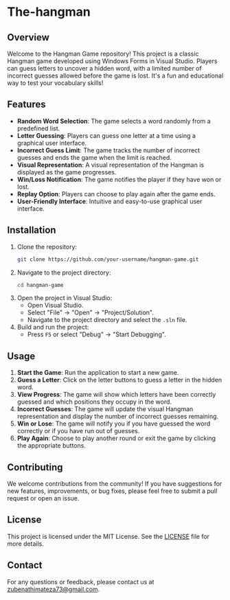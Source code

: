 # The-hangman

## Overview
Welcome to the Hangman Game repository! This project is a classic Hangman game developed using Windows Forms in Visual Studio. Players can guess letters to uncover a hidden word, with a limited number of incorrect guesses allowed before the game is lost. It's a fun and educational way to test your vocabulary skills!

## Features
- **Random Word Selection**: The game selects a word randomly from a predefined list.
- **Letter Guessing**: Players can guess one letter at a time using a graphical user interface.
- **Incorrect Guess Limit**: The game tracks the number of incorrect guesses and ends the game when the limit is reached.
- **Visual Representation**: A visual representation of the Hangman is displayed as the game progresses.
- **Win/Loss Notification**: The game notifies the player if they have won or lost.
- **Replay Option**: Players can choose to play again after the game ends.
- **User-Friendly Interface**: Intuitive and easy-to-use graphical user interface.

## Installation
1. Clone the repository:
    ```bash
    git clone https://github.com/your-username/hangman-game.git
    ```
2. Navigate to the project directory:
    ```bash
    cd hangman-game
    ```
3. Open the project in Visual Studio:
    - Open Visual Studio.
    - Select "File" -> "Open" -> "Project/Solution".
    - Navigate to the project directory and select the `.sln` file.
4. Build and run the project:
    - Press `F5` or select "Debug" -> "Start Debugging".

## Usage
1. **Start the Game**: Run the application to start a new game.
2. **Guess a Letter**: Click on the letter buttons to guess a letter in the hidden word.
3. **View Progress**: The game will show which letters have been correctly guessed and which positions they occupy in the word.
4. **Incorrect Guesses**: The game will update the visual Hangman representation and display the number of incorrect guesses remaining.
5. **Win or Lose**: The game will notify you if you have guessed the word correctly or if you have run out of guesses.
6. **Play Again**: Choose to play another round or exit the game by clicking the appropriate buttons.

## Contributing
We welcome contributions from the community! If you have suggestions for new features, improvements, or bug fixes, please feel free to submit a pull request or open an issue.

## License
This project is licensed under the MIT License. See the [LICENSE](LICENSE) file for more details.

## Contact
For any questions or feedback, please contact us at [zubenathimateza73@gmail.com](mailto:your-email@example.com).
